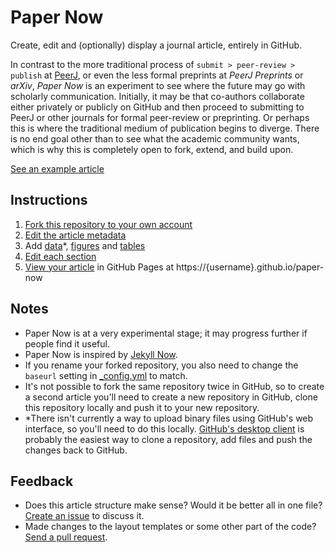 # Paper Now

Create, edit and (optionally) display a journal article, entirely in GitHub.

In contrast to the more traditional process of `submit > peer-review > publish` at [PeerJ](https://peerj.com), or even the less formal preprints at _PeerJ Preprints_ or _arXiv_, _Paper Now_ is an experiment to see where the future may go with scholarly communication. Initially, it may be that co-authors collaborate either privately or publicly on GitHub and then proceed to submitting to PeerJ or other journals for formal peer-review or preprinting. Or perhaps this is where the traditional medium of publication begins to diverge. There is no end goal other than to see what the academic community wants, which is why this is completely open to fork, extend, and build upon.

[See an example article](https://peerj.github.io/paper-now/)

## Instructions

1. [Fork this repository to your own account](https://github.com/peerj/paper-now/fork)
1. [Edit the article metadata](index.md)
1. Add [data](data)*, [figures](_figures) and [tables](_tables)
1. [Edit each section](_sections)
1. [View your article](https://peerj.github.io/paper-now/) in GitHub Pages at https://{username}.github.io/paper-now

## Notes

* Paper Now is at a very experimental stage; it may progress further if people find it useful.
* Paper Now is inspired by [Jekyll Now](https://github.com/barryclark/jekyll-now).
* If you rename your forked repository, you also need to change the `baseurl` setting in [_config.yml](_config.yml) to match.
* It's not possible to fork the same repository twice in GitHub, so to create a second article you'll need to create a new repository in GitHub, clone this repository locally and push it to your new repository.
* *There isn't currently a way to upload binary files using GitHub's web interface, so you'll need to do this locally. [GitHub's desktop client](https://guides.github.com/introduction/getting-your-project-on-github/#desktop) is probably the easiest way to clone a repository, add files and push the changes back to GitHub.

## Feedback

* Does this article structure make sense? Would it be better all in one file? [Create an issue](https://github.com/peerj/paper-now/issues) to discuss it.
* Made changes to the layout templates or some other part of the code? [Send a pull request](https://github.com/peerj/paper-now/pulls).
